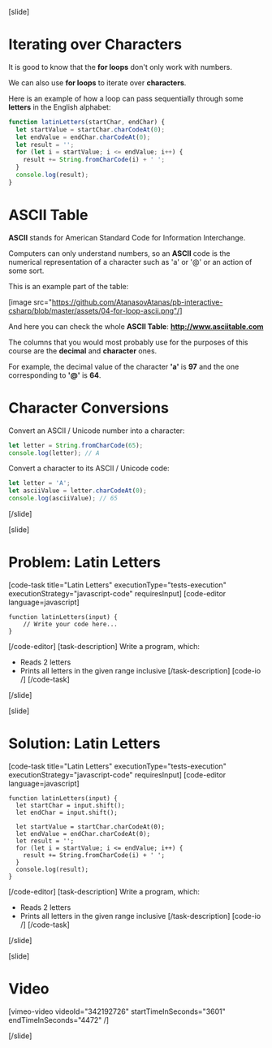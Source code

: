 [slide]
# Iterating over Characters
It is good to know that the **for loops** don't only work with numbers. 

We can also use **for loops** to iterate over **characters**.

Here is an example of how a loop can pass sequentially through some **letters** in the English alphabet:
```js live
function latinLetters(startChar, endChar) {
  let startValue = startChar.charCodeAt(0);
  let endValue = endChar.charCodeAt(0);
  let result = '';
  for (let i = startValue; i <= endValue; i++) {
    result += String.fromCharCode(i) + ' ';
  }
  console.log(result);
}
```

# ASCII Table
**ASCII** stands for American Standard Code for Information Interchange. 
 
Computers can only understand numbers, so an **ASCII** code is the numerical representation of a character such as 'a' or '@' or an action of some sort. 

This is an example part of the table:

[image src="https://github.com/AtanasovAtanas/pb-interactive-csharp/blob/master/assets/04-for-loop-ascii.png"/]

And here you can check the whole **ASCII Table**: **http://www.asciitable.com**

The columns that you would most probably use for the purposes of this course are the **decimal** and **character** ones.

For example, the decimal value of the character **'a'** is **97** and the one corresponding to **'@'** is **64**.

# Character Conversions
Convert an ASCII / Unicode number into a character:
```js
let letter = String.fromCharCode(65);
console.log(letter); // A
```

Convert a character to its ASCII / Unicode code:
```js
let letter = 'A';
let asciiValue = letter.charCodeAt(0);
console.log(asciiValue); // 65
```
[/slide]

[slide]
# Problem: Latin Letters

[code-task title="Latin Letters" executionType="tests-execution" executionStrategy="javascript-code" requiresInput]
[code-editor language=javascript]
```
function latinLetters(input) {
    // Write your code here...
}

```
[/code-editor]
[task-description]
Write a program, which:

* Reads 2 letters
* Prints all letters in the given range inclusive
[/task-description]
[code-io /]
[/code-task]

[/slide]

[slide]
# Solution: Latin Letters
[code-task title="Latin Letters" executionType="tests-execution" executionStrategy="javascript-code" requiresInput]
[code-editor language=javascript]
```
function latinLetters(input) {
  let startChar = input.shift();
  let endChar = input.shift();
  
  let startValue = startChar.charCodeAt(0);
  let endValue = endChar.charCodeAt(0);
  let result = '';
  for (let i = startValue; i <= endValue; i++) {
    result += String.fromCharCode(i) + ' ';
  }
  console.log(result);
}

```
[/code-editor]
[task-description]
Write a program, which:

* Reads 2 letters
* Prints all letters in the given range inclusive
[/task-description]
[code-io /]
[/code-task]

[/slide]

[slide]
# Video
[vimeo-video videoId="342192726" startTimeInSeconds="3601" endTimeInSeconds="4472" /]

[/slide]